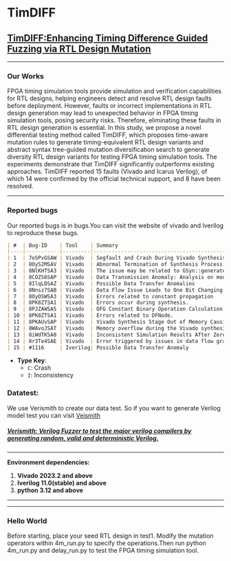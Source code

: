 # TimDIFF
## [TimDIFF:Enhancing Timing Difference Guided Fuzzing via RTL Design Mutation](https://github.com/Ammie2/TimDIFF)
***
### Our Works
FPGA timing simulation tools provide simulation and verification capabilities for RTL designs, helping engineers detect and resolve RTL design faults before deployment.
However, faults or incorrect implementations in RTL design generation may lead to unexpected behavior in FPGA timing simulation tools, posing security risks. 
Therefore, eliminating these faults in RTL design generation is essential.
In this study, we propose a novel differential testing method called TimDIFF, which proposes time-aware mutation rules to generate timing-equivalent RTL design variants and abstract syntax tree-guided mutation diversification search to generate diversity RTL design variants for testing FPGA timing simulation tools.
The experiments demonstrate that TimDIFF significantly outperforms existing approaches. 
TimDIFF reported 15 faults (Vivado and Icarus Verilog), of which 14 were confirmed by the official technical support, and 8 have been resolved.
***

### Reported bugs
Our reported bugs is in bugs.You can visit the website of vivado and Iverilog to reproduce these bugs.
```markdown
| #  | Bug-ID    | Tool    | Summary                                                                                     | Type |
|----|-----------|---------|---------------------------------------------------------------------------------------------|------|
| 1  | 7oSPvGSAW | Vivado  | Segfault and Crash During Vivado Synthesis Due to Built-in Function HARTH                   | C    |
| 2  | 8OyS2MSAV | Vivado  | Abnormal Termination of Synthesis Process                                                   | C    |
| 3  | 8NlKHTSA3 | Vivado  | The issue may be related to GSyn::generateFpga                                              | C    |
| 4  | 8COZS6SAP | Vivado  | Data Transmission Anomaly: Analysis on module top, module27, and module 62                  | I    |
| 5  | 8IlqLDSAZ | Vivado  | Possible Data Transfer Anomalies                                                            | I    |
| 6  | 8Nnsz7SAB | Vivado  | Data Flow Issue Leads to One Bit Changing from 'e' to 'a' in Register Assignment            | I    |
| 7  | 8OyOSWSA3 | Vivado  | Errors related to constant propagation                                                      | C    |
| 8  | 8PK8ZTSA1 | Vivado  | Errors occur during synthesis.                                                              | C    |
| 9  | 8PJZAWSA5 | Vivado  | DFG Constant Binary Operation Calculation Error                                             | I    |
| 10 | 8PK8ZTSA1 | Vivado  | Errors related to DFNode.                                                                   | C    |
| 11 | 8PKAUvSAP | Vivado  | Vivado Synthesis Stage Out of Memory Causing Abnormal Termination                           | C    |
| 12 | 8WAvoJSAT | Vivado  | Memory overflow during the Vivado synthesis phase leads to abnormal termination             | C    |
| 13 | 8iWdTKSA0 | Vivado  | Inconsistent Simulation Results After Zero Extension                                        | I    |
| 14 | 8r3Te4SAE | Vivado  | Error triggered by issues in data flow graph processing and DSP optimization routines       | C    |
| 15 | #1116     | Iverilog| Possible Data Transfer Anomaly                                                              | I    |
```
- **Type Key**:  
  - `C`: Crash
  - `I`: Inconsistency

### Datatest:
We use Verismith to create our data test. So if you want to generate Verilog model test you can visit [Veismith](https://github.com/ymherklotz/verismith)
##### [Verismith: Verilog Fuzzer to test the major verilog compilers by generating random, valid and deterministic Verilog.](https://github.com/ymherklotz/verismith)
***

**Environment dependencies:**
1. **Vivado 2023.2 and above**
2. **Iverilog 11.0(stable) and above**
3. **python 3.12 and above**
***

***
### Hello World
Before starting, place your seed RTL design in test1. Modify the mutation operators within 4m_run.py to specify the operations.Then run python 4m_run.py and delay_run.py to test the FPGA timing simulation tool.

